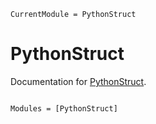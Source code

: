 ```@meta
CurrentModule = PythonStruct
```

# PythonStruct

Documentation for [PythonStruct](https://github.com/mkitti/PythonStruct.jl).

```@index
```

```@autodocs
Modules = [PythonStruct]
```
